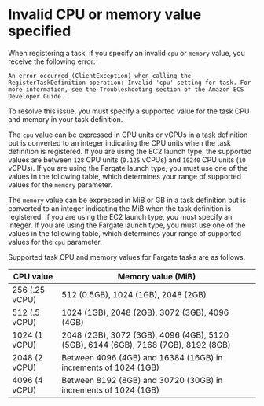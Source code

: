 # Invalid CPU or memory value specified<a name="task-cpu-memory-error"></a>

When registering a task, if you specify an invalid `cpu` or `memory` value, you receive the following error:

```
An error occurred (ClientException) when calling the RegisterTaskDefinition operation: Invalid 'cpu' setting for task. For more information, see the Troubleshooting section of the Amazon ECS Developer Guide.
```

To resolve this issue, you must specify a supported value for the task CPU and memory in your task definition\.

The `cpu` value can be expressed in CPU units or vCPUs in a task definition but is converted to an integer indicating the CPU units when the task definition is registered\. If you are using the EC2 launch type, the supported values are between `128` CPU units \(`0.125` vCPUs\) and `10240` CPU units \(`10` vCPUs\)\. If you are using the Fargate launch type, you must use one of the values in the following table, which determines your range of supported values for the `memory` parameter\.

The `memory` value can be expressed in MiB or GB in a task definition but is converted to an integer indicating the MiB when the task definition is registered\. If you are using the EC2 launch type, you must specify an integer\. If you are using the Fargate launch type, you must use one of the values in the following table, which determines your range of supported values for the `cpu` parameter\.

Supported task CPU and memory values for Fargate tasks are as follows\.


| CPU value | Memory value \(MiB\) | 
| --- | --- | 
| 256 \(\.25 vCPU\) | 512 \(0\.5GB\), 1024 \(1GB\), 2048 \(2GB\) | 
| 512 \(\.5 vCPU\) | 1024 \(1GB\), 2048 \(2GB\), 3072 \(3GB\), 4096 \(4GB\) | 
| 1024 \(1 vCPU\) | 2048 \(2GB\), 3072 \(3GB\), 4096 \(4GB\), 5120 \(5GB\), 6144 \(6GB\), 7168 \(7GB\), 8192 \(8GB\) | 
| 2048 \(2 vCPU\) | Between 4096 \(4GB\) and 16384 \(16GB\) in increments of 1024 \(1GB\) | 
| 4096 \(4 vCPU\) | Between 8192 \(8GB\) and 30720 \(30GB\) in increments of 1024 \(1GB\) | 